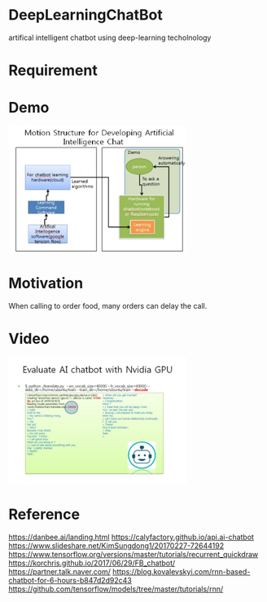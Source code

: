 # DeepLearningChatBot
artifical intelligent chatbot using deep-learning techolnology

# Requirement


# Demo
<img src=https://github.com/Limsuyoun/DeepLearningChatBot/blob/master/image/dd.JPG border=0 width=350 height=250> </img>


# Motivation
When calling to order food, many orders can delay the call.

# Video
<img src=https://github.com/Limsuyoun/DeepLearningChatBot/blob/master/image/demo..JPG border=0 width=350 height=250> </img>

# Reference
https://danbee.ai/landing.html 
https://calyfactory.github.io/api.ai-chatbot
https://www.slideshare.net/KimSungdong1/20170227-72644192 
https://www.tensorflow.org/versions/master/tutorials/recurrent_quickdraw
https://korchris.github.io/2017/06/29/FB_chatbot/ 
https://partner.talk.naver.com/
https://blog.kovalevskyi.com/rnn-based-chatbot-for-6-hours-b847d2d92c43 
https://github.com/tensorflow/models/tree/master/tutorials/rnn/ 
